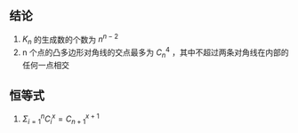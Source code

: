 ## 结论

1. $K_n$ 的生成数的个数为 $n^{n-2}$
2. n 个点的凸多边形对角线的交点最多为 $C^{4}_{n}$ ，其中不超过两条对角线在内部的任何一点相交

## 恒等式

1. $\Sigma_{i=1}^{n}C_i^x=C_{n+1}^{x+1}$

